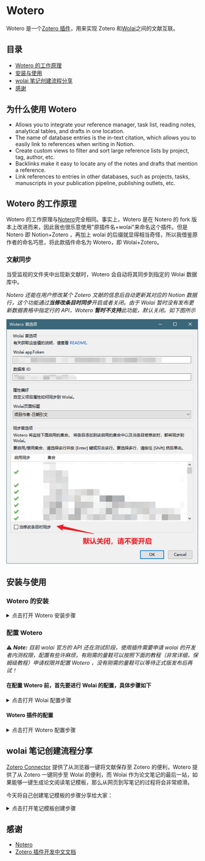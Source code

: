 # Wotero

Wotero 是一个[Zotero 插件](https://www.zotero.org/support/plugins)，用来实现 Zotero 和[Wolai](https://www.wolai.com/)之间的文献互联。

## 目录

- [Wotero 的工作原理](#wotero的工作原理)
- [安装与使用](#安装与使用)
- [wolai 笔记创建流程分享](#wolai笔记创建流程分享)
- [感谢](#感谢)

## 为什么使用 Wotero

- Allows you to integrate your reference manager, task list, reading notes,
  analytical tables, and drafts in one location.
- The name of database entries is the in-text citation, which allows you to
  easily link to references when writing in Notion.
- Create custom views to filter and sort large reference lists by project,
  tag, author, etc.
- Backlinks make it easy to locate any of the notes and drafts that mention
  a reference.
- Link references to entries in other databases, such as projects, tasks,
  manuscripts in your publication pipeline, publishing outlets, etc.

## Wotero 的工作原理

Wotero 的工作原理与[Notero](https://github.com/dvanoni/notero)完全相同。事实上，Wotero 是在 Notero 的 fork 版本上改进而来，因此我也很乐意使用"原插件名+wolai"来命名这个插件。但是 Notero 即 Notion+Zotero ，再加上 wolai 的后缀就显得相当奇怪，所以我借鉴原作者的命名巧思，将此款插件命名为 Wotero，即 Wolai+Zotero。

### 文献同步

当受监视的文件夹中出现新文献时，Wotero 会自动将其同步到指定的 Wolai 数据库中。

_Notero 还能在用户修改某个 Zotero 文献的信息后自动更新其对应的 Notion 数据行，这个功能通过**当修改条目时同步**开启或者关闭。由于 Wolai 暂时没有发布更新数据表格中指定行的 API，Wotero **暂时不支持**此功能，默认关闭。如下图所示_

![sync-on-modify](docs/sync-on-modify.png)

## 安装与使用

### Wotero 的安装

<details>
<summary>点击打开 Wotero 安装步骤</summary>

1. 从 [这里](https://github.com/imzhangjinming/Wotero/releases/tag/v0.0.3) 下载以 `.xpi` 结尾的插件包。

2. 打开 Zotero，选择 **工具 -> 附加组件** 打开插件管理页面，点击右上角的齿轮图标，选择 **Install Add-on From File...**，在弹出的窗口选择刚刚下载的 `.xpi` 文件，点击打开，即可完成插件的安装。

![install-add-on](docs/install-add-on.png)

出现如下页面说明插件安装成功

![finish-install](docs/finish-install.png)

</details>

### 配置 Wotero

⚠️ _**Note:** 目前 wolai 官方的 API 还在测试阶段，使用插件需要申请 wolai 的开发者内测权限，配置有些许麻烦，有刚需的童鞋可以按照下面的教程（非常详细，保姆级教程）申请权限并配置 Wotero ，没有刚需的童鞋可以等待正式版发布后再试！_

#### 在配置 Wotero 前，首先要进行 Wolai 的配置，具体步骤如下

<details>
  <summary>点击打开 Wolai 配置步骤</summary>
1. 打开 [Wolai 开发者页面](https://www.wolai.com/wolai/7FB9PLeqZ1ni9FfD11WuUi)，点击 **wolai API 开发者内测申请**，如下图所示。

![wolai-developer](docs/wolai-developer.png)

填写申请表单并提交，等待管理员审核（审核速度挺快的，一般当天就会同意）。

2. 获得内测资格后，打开 Wolai，点击左上角 **xxx 的个人空间->个人头像** 进入个人空间设置

   ![wolai-1](docs/wolai-1.png)

3. 选择 **空间相关** 栏下的 **应用设置**，点击右上角 **创建和管理应用**

   ![wolai-2](docs/wolai-2.png)

4. 点击 **创建新应用**， 按要求填写应用的基本信息，**应用能力**部分建议全部勾选，勾选完成后点击 **提交**

   ![wolai-3](docs/wolai-3.png)

5. 提交后会显示应用凭证页面，这里给了两个值：App ID 和 App Secret，这两个值非常重要，一定要保存好，后面获取 App Token 时要用到

   ![wolai-4](docs/wolai-4.png)

6. 接着打开[Wolai API 调试页面](https://apifox.com/apidoc/shared-bc5c042c-3483-4369-acc0-a5609b270c4d/doc-731955)，点击 **Token -> 创建 Token**

   ![wolai-5](docs/get-token.png)

7. 点击 **调试**

   ![wolai-6](docs/get-token-debug.png)

8. 在 **Body** 选项卡下点击 **自动生成**

   ![wolai-7](docs/generate-body.png)

9. 将第 5 步得到的 App ID 和 App Secret 填入自动生成的 Body 体中

   ⚠️ _**Note:** `"appId":` 和 `"appSecret":`后面双引号里自动生成的随机值要删除，并分别填入第 5 步获得的 App ID 和 App Secret ，一定要确保这两个值是被英文双引号 `""`围起来的_

   ![wolai-8](docs/write-appid.png)

10. 点击 **发送**，**返回响应**里 **Body** 选项卡下显示了收到的数据，复制 app_token 对应的值（不包含双引号），这个值非常重要，整个配置阶段的最终目标就是获取这个 app_token 值。

    ![wolai-9](docs/save-token.png)

11. 回到 Wolai ，创建一个数据库，这里建议大家使用[我的文献库模板](https://www.wolai.com/aFvfSjc1eQ3ED2T5cp3GM6)，确保插件能够正常运行。
    打开文献库模板后点击右上角的**复制**，然后该模板就能保存到你的 Wolai 空间了（可能需要登录）。

    在 Wolai 中打开刚刚保存的模板，点击数据表格左上角的小图标

    ![wolai-10](docs/wolai-get-databaseid.png)

    选择 **复制引用视图链接**

    ![wolai-11](docs/wolai-get-databaseid-2.png)

    然后在空白处粘贴，斜杠 `/` 和问号 `?` 之间的字符串就是我们需要的 数据库 ID，把它复制下来保存好

    ![wolai-12](docs/wolai-get-databaseid-3.png)

至此，我们已经得到了 appToken 和 数据库 ID，Wolai 方面的配置就完成了。

</details>

#### Wotero 插件的配置

<details>
  <summary>点击打开 Wotero 配置步骤</summary>
1. 在Zotero中，选择 **工具 -> Wotero首选项** 打开Wotero配置页面。将之前获得的 appToken 和 数据库 ID 分别填入 Wolai appToken 和 数据库 ID，按照说明选择想要监视的文件夹，确保 **当修改条目时同步** 取消勾选

![wotero-pref](docs/Wotero-pref.png)

2.  点击 OK，保存设置

3.  现在向某一受监视的文件夹内加入新的文献，Zotero 会弹出显示同步状态的浮窗

    ![saving-wotero](docs/saving.png)

    同步完成后，也会显示相关信息

    ![saved-wotero](docs/saved.png)

4.  回到 Wolai 文献库页面，发现刚刚添加的文献已经同步了！如果同步后在 Wolai 中看不到新文献行，稍微等一下，或者重启 Wolai 强制刷新。

    ![after-sync-database](docs/after-sync-databse.png)

5.  除了添加新文献时自动同步，你也可以通过右键单击手动将文献同步到 Wolai

          - 如果要同步某一文件夹下的所有文献，右键单击想同步的文件夹并选择 **Sync Items to Wolai**；
          - 如果要同步某一文献，右键单击该文献并选择 **同步到Wolai**。

    </details>

## wolai 笔记创建流程分享

[Zotero Connector](https://www.zotero.org/download/connectors) 提供了从浏览器一键将文献保存至 Zotero 的便利，Wotero 提供了从 Zotero 一键同步至 Wolai 的便利，而 Wolai 作为论文笔记的最后一站，如果能够一键生成论文阅读笔记模板，那么从网页到写笔记的过程将会非常顺滑。

今天将自己创建笔记模板的步骤分享给大家：

<details>
<summary>点击打开笔记模板创建步骤</summary>
1. 创建一个普通的 Wolai 页面，页面内容是论文笔记的模板，就像下面这样

![note-template](docs/note-template.png)

2. 点击 Wolai 左上角 **xxx 的个人空间 -> 个人头像** 进入空间设置页面，选择空间相关下的 **个人偏好** 页面，下滑至 **自定义模板** ，点击 **选择页面**

![choose-template](docs/choose-template.png)

搜索并选择刚刚创建的笔记模板页面的名字，选中模板页面（我这里是 Thesis note template）

![search-template](docs/search-template.png)

点击右下角保存

![save-template](docs/save-template.png)

这样模板就设置好了

3. 现在向 Zotero 受监视的文件夹内添加一篇新文献，文献自动同步到 Wolai 文献库中，点击该文献对应行的 **打开** 按钮

![open-database-page](docs/open-database-page.png)

4. 在弹出的文献详细内容页面选择论文笔记模板，即可创建模板并开始笔记

![add-page-from-template](docs/add-note-page-from-template.png)

![after-add-from-template](docs/after-add-from-template.png)

5. 整个流程非常顺滑，凭借 Zotero Connector、Wotero 和 Wolai 的联动，从发现论文、保存论文到开始阅读论文并记笔记的流程只需**几秒钟**。

</details>

## 感谢

- [Notero](https://github.com/dvanoni/notero)
- [Zotero 插件开发中文文档](https://zotero.yuque.com/staff-gkhviy/developer?spm=wolai.workspace.0.0.71ac37e07ColPK)

